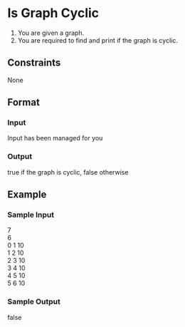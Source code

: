 # Is Graph Cyclic

1. You are given a graph.
2. You are required to find and print if the graph is cyclic.

## Constraints
None

## Format
### Input
Input has been managed for you

### Output
true if the graph is cyclic, false otherwise

## Example
### Sample Input

7   
6   
0 1 10  
1 2 10  
2 3 10  
3 4 10  
4 5 10  
5 6 10

### Sample Output
false